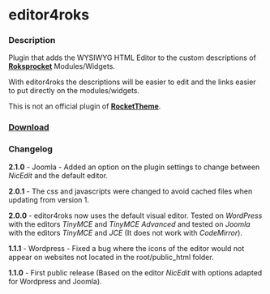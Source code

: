 # editor4roks
### Description
Plugin that adds the WYSIWYG HTML Editor to the custom descriptions of **[Roksprocket](http://www.rockettheme.com/wordpress/plugins/roksprocket)** Modules/Widgets.

With editor4roks the descriptions will be easier to edit and the links easier to put directly on the modules/widgets.



This is not an official plugin of **[RocketTheme](https://rockettheme.com/)**.

### [Download](https://marcosrego.com/en/web-en/editor4roks-en/)


### Changelog

**2.1.0** - Joomla - Added an option on the plugin settings to change between *NicEdit* and the default editor.

**2.0.1** - The css and javascripts were changed to avoid cached files when updating from version 1.

**2.0.0** - editor4roks now uses the default visual editor. Tested on *WordPress* with the editors *TinyMCE* and *TinyMCE Advanced* and tested on *Joomla* with the editors *TinyMCE* and *JCE* (It does not work with *CodeMirror*).

**1.1.1** - Wordpress - Fixed a bug where the icons of the editor would not appear on websites not located in the root/public_html folder.

**1.1.0** - First public release (Based on the editor *NicEdit* with options adapted for Wordpress and Joomla).

